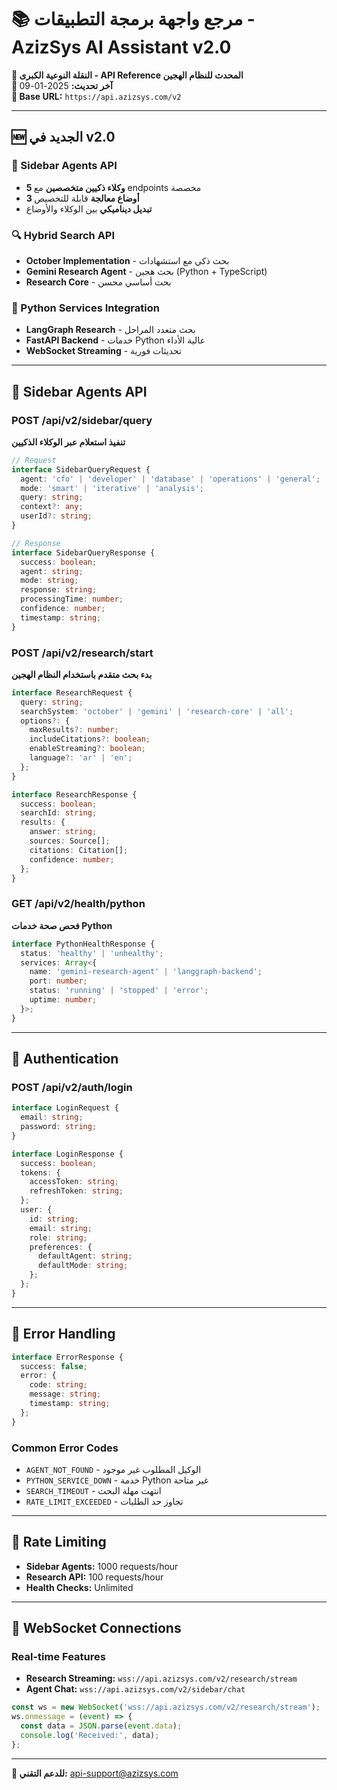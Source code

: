 # 📚 مرجع واجهة برمجة التطبيقات - AzizSys AI Assistant v2.0

**🎯 النقلة النوعية الكبرى - API Reference المحدث للنظام الهجين**  
**📅 آخر تحديث:** 2025-01-09  
**🔗 Base URL:** `https://api.azizsys.com/v2`  

---

## 🆕 الجديد في v2.0

### 🎨 Sidebar Agents API
- **5 وكلاء ذكيين متخصصين** مع endpoints مخصصة
- **3 أوضاع معالجة** قابلة للتخصيص
- **تبديل ديناميكي** بين الوكلاء والأوضاع

### 🔍 Hybrid Search API
- **October Implementation** - بحث ذكي مع استشهادات
- **Gemini Research Agent** - بحث هجين (Python + TypeScript)
- **Research Core** - بحث أساسي محسن

### 🐍 Python Services Integration
- **LangGraph Research** - بحث متعدد المراحل
- **FastAPI Backend** - خدمات Python عالية الأداء
- **WebSocket Streaming** - تحديثات فورية

---

## 🎨 Sidebar Agents API

### POST /api/v2/sidebar/query
**تنفيذ استعلام عبر الوكلاء الذكيين**

```typescript
// Request
interface SidebarQueryRequest {
  agent: 'cfo' | 'developer' | 'database' | 'operations' | 'general';
  mode: 'smart' | 'iterative' | 'analysis';
  query: string;
  context?: any;
  userId?: string;
}

// Response
interface SidebarQueryResponse {
  success: boolean;
  agent: string;
  mode: string;
  response: string;
  processingTime: number;
  confidence: number;
  timestamp: string;
}
```

### POST /api/v2/research/start
**بدء بحث متقدم باستخدام النظام الهجين**

```typescript
interface ResearchRequest {
  query: string;
  searchSystem: 'october' | 'gemini' | 'research-core' | 'all';
  options?: {
    maxResults?: number;
    includeCitations?: boolean;
    enableStreaming?: boolean;
    language?: 'ar' | 'en';
  };
}

interface ResearchResponse {
  success: boolean;
  searchId: string;
  results: {
    answer: string;
    sources: Source[];
    citations: Citation[];
    confidence: number;
  };
}
```

### GET /api/v2/health/python
**فحص صحة خدمات Python**

```typescript
interface PythonHealthResponse {
  status: 'healthy' | 'unhealthy';
  services: Array<{
    name: 'gemini-research-agent' | 'langgraph-backend';
    port: number;
    status: 'running' | 'stopped' | 'error';
    uptime: number;
  }>;
}
```

---

## 🔐 Authentication

### POST /api/v2/auth/login
```typescript
interface LoginRequest {
  email: string;
  password: string;
}

interface LoginResponse {
  success: boolean;
  tokens: {
    accessToken: string;
    refreshToken: string;
  };
  user: {
    id: string;
    email: string;
    role: string;
    preferences: {
      defaultAgent: string;
      defaultMode: string;
    };
  };
}
```

---

## 📝 Error Handling

```typescript
interface ErrorResponse {
  success: false;
  error: {
    code: string;
    message: string;
    timestamp: string;
  };
}
```

### Common Error Codes
- `AGENT_NOT_FOUND` - الوكيل المطلوب غير موجود
- `PYTHON_SERVICE_DOWN` - خدمة Python غير متاحة
- `SEARCH_TIMEOUT` - انتهت مهلة البحث
- `RATE_LIMIT_EXCEEDED` - تجاوز حد الطلبات

---

## 🚀 Rate Limiting

- **Sidebar Agents:** 1000 requests/hour
- **Research API:** 100 requests/hour
- **Health Checks:** Unlimited

---

## 🔗 WebSocket Connections

### Real-time Features
- **Research Streaming:** `wss://api.azizsys.com/v2/research/stream`
- **Agent Chat:** `wss://api.azizsys.com/v2/sidebar/chat`

```javascript
const ws = new WebSocket('wss://api.azizsys.com/v2/research/stream');
ws.onmessage = (event) => {
  const data = JSON.parse(event.data);
  console.log('Received:', data);
};
```

---

**📧 للدعم التقني:** api-support@azizsys.com
